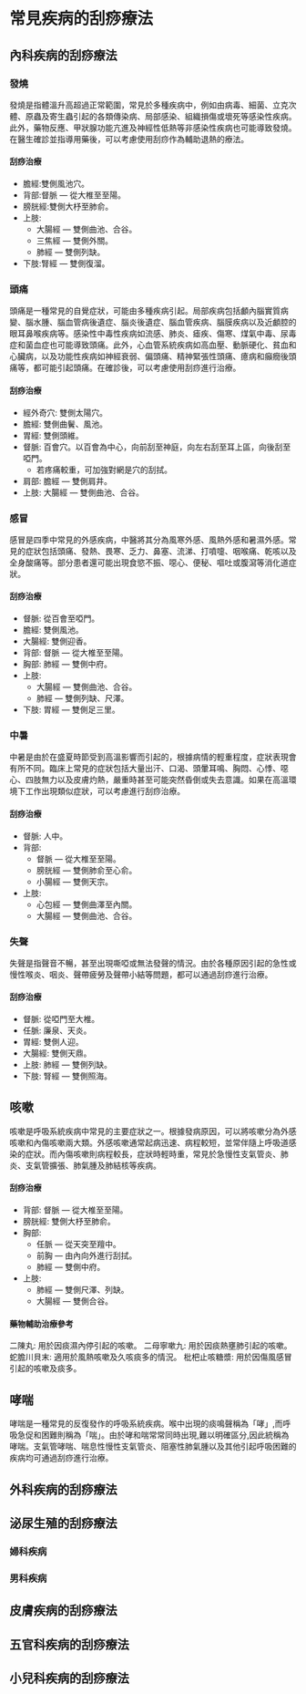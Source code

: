 # 常見疾病的刮痧療法
## 內科疾病的刮痧療法
### 發燒

發燒是指體溫升高超過正常範圍，常見於多種疾病中，例如由病毒、細菌、立克次體、原蟲及寄生蟲引起的各類傳染病、局部感染、組織損傷或壞死等感染性疾病。此外，藥物反應、甲狀腺功能亢進及神經性低熱等非感染性疾病也可能導致發燒。在醫生確診並指導用藥後，可以考慮使用刮痧作為輔助退熱的療法。

#### 刮痧治療

- 膽經:雙側風池穴。
- 背部:督脈 — 從大椎至至陽。
- 膀胱經:雙側大杼至肺俞。
- 上肢:
	- 大腸經 — 雙側曲池、合谷。
	- 三焦經 — 雙側外關。
	- 肺經 — 雙側列缺。
- 下肢:腎經 — 雙側復溜。

### 頭痛

頭痛是一種常見的自覺症狀，可能由多種疾病引起。局部疾病包括顱內腦實質病變、腦水腫、腦血管病後遺症、腦炎後遺症、腦血管疾病、腦膜疾病以及近顱腔的眼耳鼻喉疾病等。感染性中毒性疾病如流感、肺炎、瘧疾、傷寒、煤氣中毒、尿毒症和菌血症也可能導致頭痛。此外，心血管系統疾病如高血壓、動脈硬化、貧血和心臟病，以及功能性疾病如神經衰弱、偏頭痛、精神緊張性頭痛、癔病和癲癇後頭痛等，都可能引起頭痛。在確診後，可以考慮使用刮痧進行治療。

#### 刮痧治療

- 經外奇穴: 雙側太陽穴。
- 膽經: 雙側曲鬢、風池。
- 胃經: 雙側頭維。
- 督脈: 百會穴。以百會為中心，向前刮至神庭，向左右刮至耳上區，向後刮至啞門。
	+ 若疼痛較重，可加強對網是穴的刮拭。
- 肩部: 膽經 — 雙側肩井。
- 上肢: 大腸經 — 雙側曲池、合谷。

### 感冒

感冒是四季中常見的外感疾病，中醫將其分為風寒外感、風熱外感和暑濕外感。常見的症狀包括頭痛、發熱、畏寒、乏力、鼻塞、流涕、打噴嚏、咽喉痛、乾咳以及全身酸痛等。部分患者還可能出現食慾不振、噁心、便秘、嘔吐或腹瀉等消化道症狀。

#### 刮痧治療

- 督脈: 從百會至啞門。
- 膽經: 雙側風池。
- 大腸經: 雙側迎香。
- 背部: 督脈 — 從大椎至至陽。
- 胸部: 肺經 — 雙側中府。
- 上肢:
	- 大腸經 — 雙側曲池、合谷。
	- 肺經 — 雙側列缺、尺澤。
- 下肢: 胃經 — 雙側足三里。

### 中暑

中暑是由於在盛夏時節受到高溫影響而引起的，根據病情的輕重程度，症狀表現會有所不同。臨床上常見的症狀包括大量出汗、口渴、頭暈耳鳴、胸悶、心悸、噁心、四肢無力以及皮膚灼熱，嚴重時甚至可能突然昏倒或失去意識。如果在高溫環境下工作出現類似症狀，可以考慮進行刮痧治療。

#### 刮痧治療

- 督脈: 人中。
- 背部:
	- 督脈 — 從大椎至至陽。
	- 膀胱經 — 雙側肺俞至心俞。
	- 小腸經 — 雙側天宗。
- 上肢:
	- 心包經 — 雙側曲澤至內關。
	- 大腸經 — 雙側曲池、合谷。

### 失聲

失聲是指聲音不暢，甚至出現嘶啞或無法發聲的情況。由於各種原因引起的急性或慢性喉炎、咽炎、聲帶疲勞及聲帶小結等問題，都可以通過刮痧進行治療。

#### 刮痧治療

- 督脈: 從啞門至大椎。
- 任脈: 廉泉、天炎。
- 胃經: 雙側人迎。
- 大腸經: 雙側天鼎。
- 上肢: 肺經 — 雙側列缺。
- 下肢: 腎經 — 雙側照海。

## 咳嗽

咳嗽是呼吸系統疾病中常見的主要症狀之一。根據發病原因，可以將咳嗽分為外感咳嗽和內傷咳嗽兩大類。外感咳嗽通常起病迅速、病程較短，並常伴隨上呼吸道感染的症狀。而內傷咳嗽則病程較長，症狀時輕時重，常見於急慢性支氣管炎、肺炎、支氣管擴張、肺氣腫及肺結核等疾病。

#### 刮痧治療

- 背部: 督脈 — 從大椎至至陽。
- 膀胱經: 雙側大杼至肺俞。
- 胸部:
	- 任脈 — 從天突至羶中。
	- 前胸 — 由內向外進行刮拭。
	- 肺經 — 雙側中府。
- 上肢:
	- 肺經 — 雙側尺澤、列缺。
	- 大腸經 — 雙側合谷。

#### 藥物輔助治療參考

二陳丸: 用於因痰濕內停引起的咳嗽。
二母寧嗽九: 用於因痰熱壅肺引起的咳嗽。
蛇膽川貝末: 適用於風熱咳嗽及久咳痰多的情況。
枇杷止咳糖漿: 用於因傷風感冒引起的咳嗽及痰多。

## 哮喘

哮喘是一種常見的反復發作的呼吸系統疾病。喉中出現的痰鳴聲稱為「哮」,而呼吸急促和困難則稱為「喘」。由於哮和喘常常同時出現,難以明確區分,因此統稱為哮喘。支氣管哮喘、喘息性慢性支氣管炎、阻塞性肺氣腫以及其他引起呼吸困難的疾病均可通過刮痧進行治療。



## 外科疾病的刮痧療法
## 泌尿生殖的刮痧療法
### 婦科疾病
### 男科疾病
## 皮膚疾病的刮痧療法
## 五官科疾病的刮痧療法
## 小兒科疾病的刮痧療法
